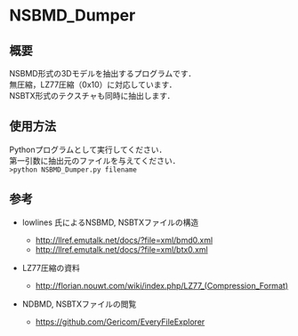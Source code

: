 # NSBMD_Dumper

## 概要
NSBMD形式の3Dモデルを抽出するプログラムです．  
無圧縮，LZ77圧縮（0x10）に対応しています．  
NSBTX形式のテクスチャも同時に抽出します．

## 使用方法
Pythonプログラムとして実行してください．  
第一引数に抽出元のファイルを与えてください．  
`>python NSBMD_Dumper.py filename`

## 参考
- lowlines 氏によるNSBMD, NSBTXファイルの構造
  - http://llref.emutalk.net/docs/?file=xml/bmd0.xml  
  - http://llref.emutalk.net/docs/?file=xml/btx0.xml  

- LZ77圧縮の資料
  - http://florian.nouwt.com/wiki/index.php/LZ77_(Compression_Format)

- NDBMD, NSBTXファイルの閲覧
  - https://github.com/Gericom/EveryFileExplorer
